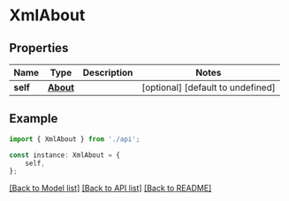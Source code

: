 # XmlAbout


## Properties

Name | Type | Description | Notes
------------ | ------------- | ------------- | -------------
**self** | [**About**](About.md) |  | [optional] [default to undefined]

## Example

```typescript
import { XmlAbout } from './api';

const instance: XmlAbout = {
    self,
};
```

[[Back to Model list]](../README.md#documentation-for-models) [[Back to API list]](../README.md#documentation-for-api-endpoints) [[Back to README]](../README.md)
